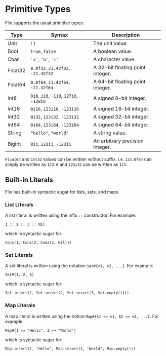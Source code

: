 # Primitive Types

Flix supports the usual primitive types:

| Type     | Syntax                                   | Description                       |
|----------|------------------------------------------|-----------------------------------|
| Unit     | `()`                                     | The unit value.                   |
| Bool     | `true`, `false`                          | A boolean value.                  |
| Char     | `'a'`, `'b'`, `'c'`                      | A character value.                |
| Float32  | `0.0f32`, `21.42f32`, `-21.42f32`        | A 32-bit floating point integer.  |
| Float64  | `0.0f64`, `21.42f64`, `-21.42f64`        | A 64-bit floating point integer.  |
| Int8     | `0i8`, `1i8`, `-1i8`, `127i8`, `-128i8`  | A signed 8-bit integer.           |
| Int16    | `0i16`, `123i16`, `-123i16`              | A signed 16-bit integer.          |
| Int32    | `0i32`, `123i32`, `-123i32`              | A signed 32-bit integer.          |
| Int64    | `0i64`, `123i64`, `-123i64`              | A signed 64-bit integer.          |
| String   | `"hello"`, `"world"`                     | A string value.                   |
| BigInt   | `0ii`, `123ii`, `-123ii`                 | An arbitrary precision integer.   |

`Float64` and `Int32` values can be
written without suffix, i.e. `123.0f64` can simply be written
as `123.0` and `123i32` can be written as `123`.

## Built-in Literals

Flix has built-in syntactic sugar for lists, sets, and
maps.

### List Literals

A list literal is written using the infix `::`
constructor.
For example:

```flix
1 :: 2 :: 3 :: Nil
```

which is syntactic sugar for:

```flix
Cons(1, Cons(2, Cons(3, Nil)))
```

### Set Literals

A set literal is written using the notation
`Set#{v1, v2, ...}`.
For example:

```flix
Set#{1, 2, 3}
```

which is syntactic sugar for:

```flix
Set.insert(1, Set.insert(2, Set.insert(3, Set.empty())))
```

### Map Literals

A map literal is written using the notion
`Map#{k1 => v1, k2 => v2, ...}`.
For example:

```flix
Map#{1 => "Hello", 2 => "World"}
```

which is syntactic sugar for:

```flix
Map.insert(1, "Hello", Map.insert(2, "World", Map.empty()))
```
